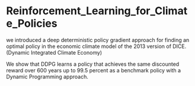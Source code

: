# Reinforcement_Learning_for_Climate_Policies

we introduced a deep deterministic policy gradient approach for finding an optimal policy
in the economic climate model of the 2013 version of DICE. (Dynamic Integrated Climate Economy)


We show that DDPG learns a policy that achieves the same discounted reward over 600 years up to
99.5 percent as a benchmark policy with a Dynamic Programming approach.
